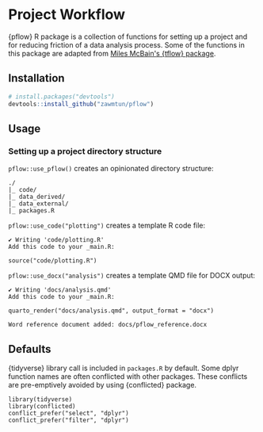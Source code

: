# Project Workflow


<!-- badges: start -->

<!-- badges: end -->

\{pflow\} R package is a collection of functions for setting up a project and for reducing friction of a data analysis process. Some of the functions in this package are adapted from [Miles McBain's {tflow} package](https://github.com/MilesMcBain/tflow/tree/master).

## Installation

``` r
# install.packages("devtools")
devtools::install_github("zawmtun/pflow")
```

## Usage

### Setting up a project directory structure

`pflow::use_pflow()` creates an opinionated directory structure:

```
./
|_ code/
|_ data_derived/
|_ data_external/
|_ packages.R
```

`pflow::use_code("plotting")` creates a template R code file:

```
✔ Writing 'code/plotting.R'
Add this code to your _main.R:

source("code/plotting.R")
```

`pflow::use_docx("analysis")` creates a template QMD file for DOCX output:

```
✔ Writing 'docs/analysis.qmd'
Add this code to your _main.R:

quarto_render("docs/analysis.qmd", output_format = "docx")

Word reference document added: docs/pflow_reference.docx
```

## Defaults

\{tidyverse\} library call is included in `packages.R` by default. Some dplyr function names are often conflicted with other packages. These conflicts are pre-emptively avoided by using \{conflicted\} package.

```
library(tidyverse)
library(conflicted)
conflict_prefer("select", "dplyr")
conflict_prefer("filter", "dplyr")
```
